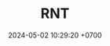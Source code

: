 ---
layout: liga-indigo-team
permalink: /team/:title.html
categories:  ROCT BRONCE
maincover: /assets/logos/DARK.png
puntosLJMAYO24:
date: 2024-05-02 10:29:20 +0700
title: RNT
route: /liga-indigo
tag: johto042024
color: black
puntosLJ202404: 12
grupo: sur
background: '#F16C38'

cover: /assets/backCard.png
team: RNT DARK
ID: RNT
puntos: 0
pj: 0

---